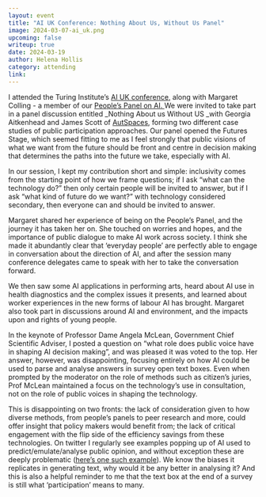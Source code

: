 ```yaml
---
layout: event
title: "AI UK Conference: Nothing About Us, Without Us Panel"
image: 2024-03-07-ai_uk.png
upcoming: false
writeup: true
date: 2024-03-19
author: Helena Hollis
category: attending
link: 
---
```


I attended the Turing Institute’s [AI UK conference](https://ai-uk.turing.ac.uk/), along with Margaret Colling - a member of our [People’s Panel on AI.  ](https://connectedbydata.org/projects/2023-peoples-panel-on-ai)We were invited to take part in a panel discussion entitled _Nothing About us Without US _with Georgia Aitkenhead and James Scott of [AutSpaces](https://twitter.com/AutSpaces), forming two different case studies of public participation approaches. Our panel opened the Futures Stage, which seemed fitting to me as I feel strongly that public visions of what we want from the future should be front and centre in decision making that determines the paths into the future we take, especially with AI. 

<!--more-->

In our session, I kept my contribution short and simple: inclusivity comes from the starting point of how we frame questions; if I ask “what can the technology do?” then only certain people will be invited to answer, but if I ask “what kind of future do we want?” with technology considered secondary, then everyone can and should be invited to answer.

Margaret shared her experience of being on the People’s Panel, and the journey it has taken her on. She touched on worries and hopes, and the importance of public dialogue to make AI work across society. I think she made it abundantly clear that ‘everyday people’ are perfectly able to engage in conversation about the direction of AI, and after the session many conference delegates came to speak with her to take the conversation forward.

We then saw some AI applications in performing arts, heard about AI use in health diagnostics and the complex issues it presents, and learned about worker experiences in the new forms of labour AI has brought. Margaret also took part in discussions around AI and environment, and the impacts upon and rights of young people. 

In the keynote of Professor Dame Angela McLean, Government Chief Scientific Adviser, I posted a question on “what role does public voice have in shaping AI decision making”, and was pleased it was voted to the top. Her answer, however, was disappointing, focusing entirely on how AI could be used to parse and analyse answers in survey open text boxes. Even when prompted by the moderator on the role of methods such as citizen’s juries, Prof McLean maintained a focus on the technology’s use in consultation, not on the role of public voices in shaping the technology. 

This is disappointing on two fronts: the lack of consideration given to how diverse methods, from people’s panels to peer research and more, could offer insight that policy makers would benefit from; the lack of critical engagement with the flip side of the efficiency savings from these technologies. On twitter I regularly see examples popping up of AI used to predict/emulate/analyse public opinion, and without exception these are deeply problematic ([here’s one such example](https://twitter.com/mollycrockett/status/1772387523408314596)). We know the biases it replicates in generating text, why would it be any better in analysing it? And this is also a helpful reminder to me that the text box at the end of a survey is still what ‘participation’ means to many. 